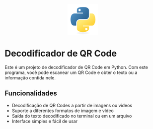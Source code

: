 <div align="center">
  <img src="https://raw.githubusercontent.com/devicons/devicon/master/icons/python/python-original.svg" alt="Python" height="100">
</div>

# Decodificador de QR Code

Este é um projeto de decodificador de QR Code em Python. Com este programa, você pode escanear um QR Code e obter o texto ou a informação contida nele.


## Funcionalidades

- Decodificação de QR Codes a partir de imagens ou vídeos
- Suporte a diferentes formatos de imagem e vídeo
- Saída do texto decodificado no terminal ou em um arquivo
- Interface simples e fácil de usar

